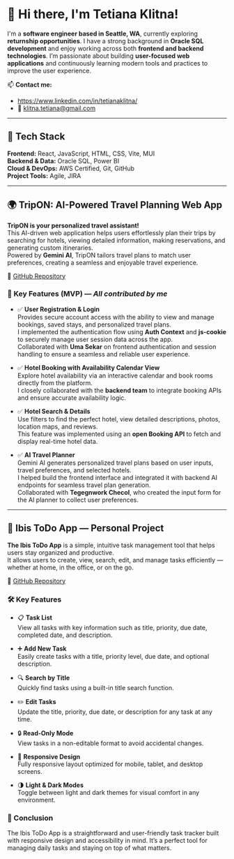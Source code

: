 # 👋 Hi there, I'm Tetiana Klitna!

I'm a **software engineer based in Seattle, WA**, currently exploring **returnship opportunities**.
I have a strong background in **Oracle SQL development** and enjoy working across both **frontend and backend technologies**.
I’m passionate about building **user-focused web applications** and continuously learning modern tools and practices to improve the user experience.

📫 **Contact me:**  
- https://www.linkedin.com/in/tetianaklitna/
- 📧 klitna.tetiana@gmail.com  

---

## 🧰 Tech Stack

**Frontend:** React, JavaScript, HTML, CSS, Vite, MUI  
**Backend & Data:** Oracle SQL, Power BI  
**Cloud & DevOps:** AWS Certified, Git, GitHub  
**Project Tools:** Agile, JIRA

---

## 🌍 TripON: AI-Powered Travel Planning Web App

**TripON is your personalized travel assistant!**  
This AI-driven web application helps users effortlessly plan their trips by searching for hotels, viewing detailed information, making reservations, and generating custom itineraries.  
Powered by **Gemini AI**, TripON tailors travel plans to match user preferences, creating a seamless and enjoyable travel experience.

🔗 [GitHub Repository](https://github.com/TetianaKlitna/tripOn-front)

### 🚀 Key Features (MVP) — *All contributed by me*

- ✅ **User Registration & Login**  
  Provides secure account access with the ability to view and manage bookings, saved stays, and personalized travel plans.  
  I implemented the authentication flow using **Auth Context** and **js-cookie** to securely manage user session data across the app.  
  Collaborated with **Uma Sekar** on frontend authentication and session handling to ensure a seamless and reliable user experience.

- ✅ **Hotel Booking with Availability Calendar View**  
  Explore hotel availability via an interactive calendar and book rooms directly from the platform.  
  I closely collaborated with the **backend team** to integrate booking APIs and ensure accurate availability logic.

- ✅ **Hotel Search & Details**  
  Use filters to find the perfect hotel, view detailed descriptions, photos, location maps, and reviews.  
  This feature was implemented using an **open Booking API** to fetch and display real-time hotel data.

- ✅ **AI Travel Planner**  
  Gemini AI generates personalized travel plans based on user inputs, travel preferences, and selected hotels.  
  I helped build the frontend interface and integrated it with backend AI endpoints for seamless travel plan generation.  
  Collaborated with **Tegegnwork Checol**, who created the input form for the AI planner to collect user preferences.

---

## 📝 Ibis ToDo App — Personal Project

**The Ibis ToDo App** is a simple, intuitive task management tool that helps users stay organized and productive.  
It allows users to create, view, search, edit, and manage tasks efficiently — whether at home, in the office, or on the go.

🔗 [GitHub Repository](https://github.com/TetianaKlitna/react-todo)

### 🛠️ Key Features

- 📋 **Task List**  
  View all tasks with key information such as title, priority, due date, completed date, and description.

- ➕ **Add New Task**  
  Easily create tasks with a title, priority level, due date, and optional description.

- 🔍 **Search by Title**  
  Quickly find tasks using a built-in title search function.

- ✏️ **Edit Tasks**  
  Update the title, priority, due date, or description for any task at any time.

- 🔒 **Read-Only Mode**  
  View tasks in a non-editable format to avoid accidental changes.

- 📱 **Responsive Design**  
  Fully responsive layout optimized for mobile, tablet, and desktop screens.

- 🌗 **Light & Dark Modes**  
  Toggle between light and dark themes for visual comfort in any environment.

### 🎯 Conclusion

The Ibis ToDo App is a straightforward and user-friendly task tracker built with responsive design and accessibility in mind. It’s a perfect tool for managing daily tasks and staying on top of what matters.
